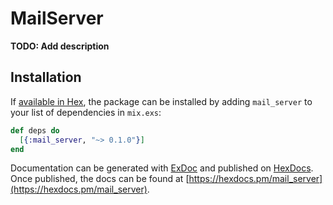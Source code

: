 # MailServer

**TODO: Add description**

## Installation

If [available in Hex](https://hex.pm/docs/publish), the package can be installed
by adding `mail_server` to your list of dependencies in `mix.exs`:

```elixir
def deps do
  [{:mail_server, "~> 0.1.0"}]
end
```

Documentation can be generated with [ExDoc](https://github.com/elixir-lang/ex_doc)
and published on [HexDocs](https://hexdocs.pm). Once published, the docs can
be found at [https://hexdocs.pm/mail_server](https://hexdocs.pm/mail_server).

